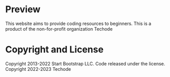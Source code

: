 
# Preview

This website aims to provide coding resources to beginners. This is a product of the non-for-profit organization Techode

# Copyright and License

Copyright 2013-2022 Start Bootstrap LLC. Code released under the license.
Copyright 2022-2023 Techode 
